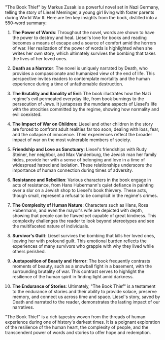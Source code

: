 "The Book Thief" by Markus Zusak is a powerful novel set in Nazi Germany, telling the story of Liesel Meminger, a young girl living with foster parents during World War II. Here are ten key insights from the book, distilled into a 550-word summary:

1. **The Power of Words**: Throughout the novel, words are shown to have the power to destroy and heal. Liesel's love for books and reading becomes a means of escape and a source of comfort amid the horrors of war. Her realization of the power of words is highlighted when she writes her own story, which ultimately survives the bombing that takes the lives of her loved ones.

2. **Death as a Narrator**: The novel is uniquely narrated by Death, who provides a compassionate and humanized view of the end of life. This perspective invites readers to contemplate mortality and the human experience during a time of unfathomable destruction.

3. **The Brutality and Banality of Evil**: The book illustrates how the Nazi regime's evil permeated everyday life, from book burnings to the persecution of Jews. It juxtaposes the mundane aspects of Liesel's life with the atrocities committed by the regime, showing how normality and evil coexisted.

4. **The Impact of War on Children**: Liesel and other children in the story are forced to confront adult realities far too soon, dealing with loss, fear, and the collapse of innocence. Their experiences reflect the broader impact of war on the most vulnerable members of society.

5. **Friendship and Love as Sanctuary**: Liesel's friendships with Rudy Steiner, her neighbor, and Max Vandenburg, the Jewish man her family hides, provide her with a sense of belonging and love in a time of widespread hatred and isolation. These relationships underscore the importance of human connection during times of adversity.

6. **Resistance and Rebellion**: Various characters in the book engage in acts of resistance, from Hans Hubermann's quiet defiance in painting over a slur on a Jewish shop to Liesel's book thievery. These acts, though small, represent a refusal to be complicit in the regime's crimes.

7. **The Complexity of Human Nature**: Characters such as Hans, Rosa Hubermann, and even the mayor's wife are depicted with depth, showing that people can be flawed yet capable of great kindness. This complexity challenges the reader to look beyond stereotypes and see the multifaceted nature of individuals.

8. **Survivor's Guilt**: Liesel survives the bombing that kills her loved ones, leaving her with profound guilt. This emotional burden reflects the experiences of many survivors who grapple with why they lived while others perished.

9. **Juxtaposition of Beauty and Horror**: The book frequently contrasts moments of beauty, such as a snowball fight in a basement, with the surrounding brutality of war. This contrast serves to highlight the resilience of the human spirit in finding light amid darkness.

10. **The Endurance of Stories**: Ultimately, "The Book Thief" is a testament to the endurance of stories and their ability to provide solace, preserve memory, and connect us across time and space. Liesel's story, saved by Death and narrated to the reader, demonstrates the lasting impact of our narratives.

"The Book Thief" is a rich tapestry woven from the threads of human experience during one of history's darkest times. It is a poignant exploration of the resilience of the human heart, the complexity of people, and the transcendent power of words and stories to offer hope and redemption.